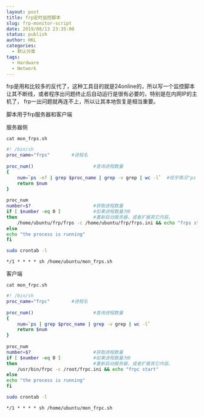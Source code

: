 ```yaml
---
layout: post
title: frp定时监控脚本
slug: frp-monitor-script
date: 2019/08/13 23:35:00
status: publish
author: HKL
categories: 
  - 默认分类
tags: 
  - Hardware
  - Network
---
```


frp是用和比较多的反代了，这种工具目的就是24online的，所以写一个监控脚本让其不断线，或者程序出问题终止后自动运行是很有必要的，特别是在内网IP的主机了，
frp一出问题就再连不上，所以让其本地恢复是相当重要。

脚本用于frp服务器和客户端

<!--more-->

服务器侧

`cat mon_frps.sh`

```bash
#! /bin/sh      
proc_name="frps"        #进程名
       
proc_num()                      #查询进程数量
{
 	num=`ps -ef | grep $proc_name | grep -v grep | wc -l`  #视乎情况"ps -ef"需要更改为"ps -aux"
   	return $num
}
            
proc_num
number=$?                       #获取进程数量
if [ $number -eq 0 ]            #如果进程数量为0
then                            #重新启动服务器，或者扩展其它内容。
   	/home/ubuntu/frp/frps -c /home/ubuntu/frp/frps.ini && echo "frps start"
else
echo "the process is running"
fi
```

```bash
sudo crontab -l
```

`*/1 * * * * sh /home/ubuntu/mon_frps.sh`


客户端

`cat mon_frpc.sh`

```bash
#! /bin/sh      
proc_name="frpc"        #进程名
       
proc_num()                      #查询进程数量
{
 	num=`ps | grep $proc_name | grep -v grep | wc -l`
   	return $num
}
            
proc_num
number=$?                       #获取进程数量
if [ $number -eq 0 ]            #如果进程数量为0
then                            #重新启动服务器，或者扩展其它内容。
   	/usr/bin/frpc -c /root/frpc.ini && echo "frpc start"
else
echo "the process is running"
fi
```

```bash
sudo crontab -l
```


`*/1 * * * * sh /home/ubuntu/mon_frpc.sh`
